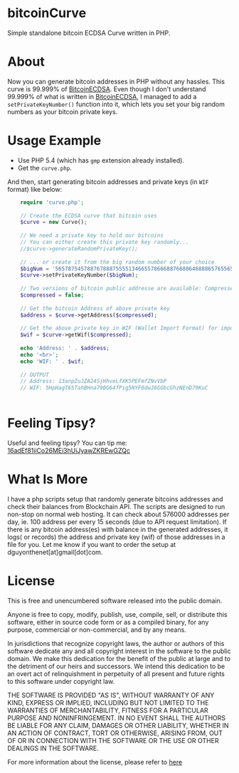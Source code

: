 # bitcoinCurve
Simple standalone bitcoin ECDSA Curve written in PHP.

About
=====
Now you can generate bitcoin addresses in PHP without any hassles. This curve is 99.999% of [BitcoinECDSA](https://github.com/BitcoinPHP/BitcoinECDSA.php). Even though I don't understand 99.999% of what is written in [BitcoinECDSA](https://github.com/BitcoinPHP/BitcoinECDSA.php), I managed to add a `setPrivateKeyNumber()` function into it, which lets you set your big random numbers as your bitcoin private keys.

Usage Example
=============

- Use PHP 5.4 (which has `gmp` extension already installed).
- Get the `curve.php`.

And then, start generating bitcoin addresses and private keys (in `WIF` format) like below:

```php
	require 'curve.php';
	
	// Create the ECDSA curve that bitcoin uses
	$curve = new Curve();
	
	// We need a private key to hold our bitcoins
	// You can either create this private key randomly...
	//$curve->generateRandomPrivateKey();
	
	// ... or create it from the big random number of your choice
	$bigNum = '5657875457887678887555513466557866688766886468886576556567777';
	$curve->setPrivateKeyNumber($bigNum);
	
	// Two versions of bitcoin public addresse are available: Compressed or Uncompressed
	$compressed = false;
	
	// Get the bitcoin Address of above private key
	$address = $curve->getAddress($compressed);
	
	// Get the above private key in WIF (Wallet Import Format) for importing into wallets like Mycelium
	$wif = $curve->getWif($compressed);
	
	echo 'Address: ' . $address;
	echo '<br>';
	echo 'WIF: ' . $wif;
	
	// OUTPUT
	// Address: 13anpZuJZA24SjHhveLfXK5PEFmfZNvVbP
	// WIF: 5HpHagT65TahBHna79BG64fPig5NYF6dwJ6GGbcGhzNEnD79KuC
	
```
Feeling Tipsy?
==============
Useful and feeling tipsy? You can tip me: [16adEf81iiCo26MEi3hUiJyawZKREwGZQc](bitcoin:16adEf81iiCo26MEi3hUiJyawZKREwGZQc)

What Is More
============
I have a php scripts setup that randomly generate bitcoins addresses and check their balances from Blockchain API. The scripts are designed to run non-stop on normal web hosting. It can check about 576000 addresses per day, ie. 100 address per every 15 seconds (due to API request limitation). If there is any bitcoin address(es) with balance in the generated addresses, it logs( or records) the address and private key (wif) of those addresses in a file for you. Let me know if you want to order the setup at dguyonthenet[at]gmail[dot]com.


License
========
This is free and unencumbered software released into the public domain.

Anyone is free to copy, modify, publish, use, compile, sell, or
distribute this software, either in source code form or as a compiled
binary, for any purpose, commercial or non-commercial, and by any
means.

In jurisdictions that recognize copyright laws, the author or authors
of this software dedicate any and all copyright interest in the
software to the public domain. We make this dedication for the benefit
of the public at large and to the detriment of our heirs and
successors. We intend this dedication to be an overt act of
relinquishment in perpetuity of all present and future rights to this
software under copyright law.

THE SOFTWARE IS PROVIDED "AS IS", WITHOUT WARRANTY OF ANY KIND,
EXPRESS OR IMPLIED, INCLUDING BUT NOT LIMITED TO THE WARRANTIES OF
MERCHANTABILITY, FITNESS FOR A PARTICULAR PURPOSE AND NONINFRINGEMENT.
IN NO EVENT SHALL THE AUTHORS BE LIABLE FOR ANY CLAIM, DAMAGES OR
OTHER LIABILITY, WHETHER IN AN ACTION OF CONTRACT, TORT OR OTHERWISE,
ARISING FROM, OUT OF OR IN CONNECTION WITH THE SOFTWARE OR THE USE OR
OTHER DEALINGS IN THE SOFTWARE.

For more information about the license, please refer to [here](http://unlicense.org/)
